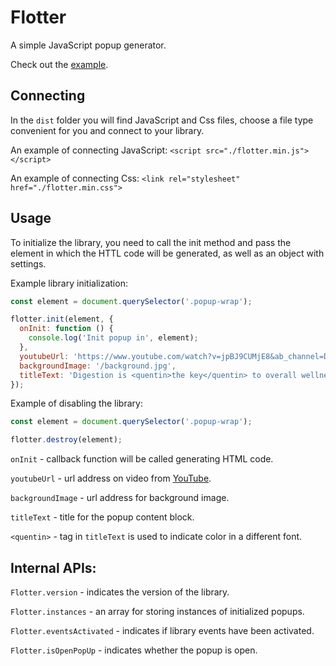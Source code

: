 # Flotter
A simple JavaScript popup generator.

Check out the [example](https://uolary.github.io/flotterExample/).

## Connecting
In the `dist` folder you will find JavaScript and Css files, choose a file type convenient for you and connect to your library.

An example of connecting JavaScript:
`<script src="./flotter.min.js"></script>`

An example of connecting Css:
`<link rel="stylesheet" href="./flotter.min.css">`

## Usage

To initialize the library, you need to call the init method and pass the element in which the HTTL code will be generated, as well as an object with settings.

Example library initialization:

```js
const element = document.querySelector('.popup-wrap');

flotter.init(element, {
  onInit: function () {
    console.log('Init popup in', element);
  },
  youtubeUrl: 'https://www.youtube.com/watch?v=jpBJ9CUMjE8&ab_channel=DexModerr',
  backgroundImage: '/background.jpg',
  titleText: 'Digestion is <quentin>the key</quentin> to overall wellness in Body, Mind and Spirit'
});
```

Example of disabling the library:
```js
const element = document.querySelector('.popup-wrap');

flotter.destroy(element);
```

`onInit` - callback function will be called generating HTML code.

`youtubeUrl` - url address on video from [YouTube](https://www.youtube.com/).

`backgroundImage` - url address for background image.

`titleText` - title for the popup content block.

`<quentin>` - tag in `titleText` is used to indicate color in a different font.

## Internal APIs:

`Flotter.version` - indicates the version of the library.

`Flotter.instances` - an array for storing instances of initialized popups.

`Flotter.eventsActivated` - indicates if library events have been activated.

`Flotter.isOpenPopUp` - indicates whether the popup is open.

